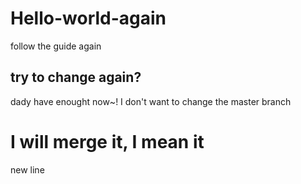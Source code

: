 # Hello-world-again
follow the guide again
## try to change again?
dady have enought now~!
I don't want to change the master branch
# I will merge it, I mean it
new line